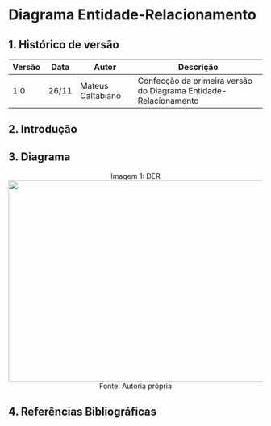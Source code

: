 # Diagrama Entidade-Relacionamento

## 1. Histórico de versão

| Versão | Data  | Autor             | Descrição                                                        |
| ------ | ----- | ----------------- | ---------------------------------------------------------------- |
| 1.0    | 26/11 | Mateus Caltabiano | Confecção da primeira versão do Diagrama Entidade-Relacionamento |

## 2. Introdução



## 3. Diagrama

<div style="text-align: center">
Imagem 1: DER
</div>

<img class="card-img img-fluid rounded" width="800" height="400" src="">

<div style="text-align: center">
Fonte: Autoria própria
</div>

## 4. Referências Bibliográficas